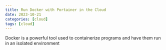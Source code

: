 ```yaml
---
title: Run Docker with Portainer in the Cloud
date: 2023-10-21
categories: [cloud]
tags: [cloud]
---
```


Docker is a powerful tool used to containerize programs and have them run in an isolated environment 
